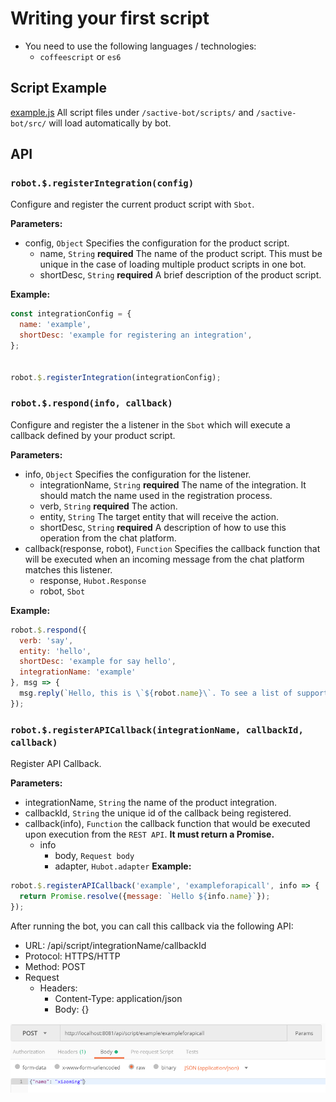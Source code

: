 # Writing your first script

- You need to use the following languages / technologies:
  - `coffeescript` or `es6`

## Script Example
[example.js](https://github.com/shipengqi/sactive-bot/blob/master/scripts/example.js)
All script files under `/sactive-bot/scripts/` and `/sactive-bot/src/` will load automatically by bot.

## API

### `robot.$.registerIntegration(config)`
Configure and register the current product script with `Sbot`.

**Parameters:**
- config, `Object` Specifies the configuration for the product script.
  - name, `String` **required** The name of the product script. This must be unique in the case of loading multiple product scripts in one bot.
  - shortDesc, `String` **required** A brief description of the product script.

**Example:**
```javascript
const integrationConfig = {
  name: 'example',
  shortDesc: 'example for registering an integration',
};


robot.$.registerIntegration(integrationConfig);
```

### `robot.$.respond(info, callback)`
Configure and register the a listener in the `Sbot` which will execute a callback defined by your product script.

**Parameters:**
- info, `Object` Specifies the configuration for the listener.
  - integrationName, `String` **required** The name of the integration. It should match the name used in the registration process.
  - verb, `String` **required** The action.
  - entity, `String` The target entity that will receive the action.
  - shortDesc, `String` **required** A description of how to use this operation from the chat platform.
- callback(response, robot), `Function` Specifies the callback function that will be executed when an incoming message from the chat platform matches this listener.
  - response, `Hubot.Response`
  - robot, `Sbot`

**Example:**
```javascript
robot.$.respond({
  verb: 'say',
  entity: 'hello',
  shortDesc: 'example for say hello',
  integrationName: 'example'
}, msg => {
  msg.reply(`Hello, this is \`${robot.name}\`. To see a list of supported commands type: \`${robot.name} help\`.`);
});
```

### `robot.$.registerAPICallback(integrationName, callbackId, callback)`
Register API Callback.

**Parameters:**
- integrationName, `String` the name of the product integration.
- callbackId, `String` the unique id of the callback being registered.
- callback(info), `Function` the callback function that would be executed upon execution from the `REST API`. **It must return a Promise.**
  - info
    - body, `Request body`
    - adapter, `Hubot.adapter`
**Example:**
```javascript
robot.$.registerAPICallback('example', 'exampleforapicall', info => {
  return Promise.resolve({message: `Hello ${info.name}`});
});
```

After running the bot, you can call this callback via the following API:

- URL: /api/script/integrationName/callbackId
- Protocol: HTTPS/HTTP
- Method: POST
- Request
  - Headers:
    - Content-Type: application/json
    - Body: {}

![API Call](img/api_call.png)
